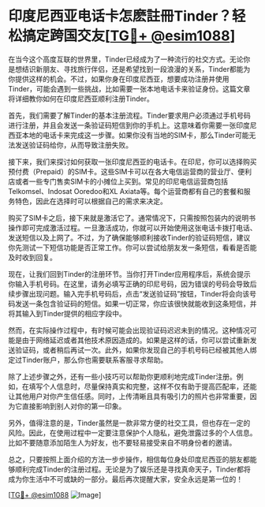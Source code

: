 # 印度尼西亚电话卡怎麽註冊Tinder？轻松搞定跨国交友[[TG💪+ @esim1088](https://t.me/s/esim1088)]

在当今这个高度互联的世界里，Tinder已经成为了一种流行的社交方式。无论你是想结识新朋友、寻找旅行伴侣，还是希望找到一段浪漫的关系，Tinder都能为你提供这样的机会。不过，如果你身在印度尼西亚，想要成功注册并使用Tinder，可能会遇到一些挑战，比如需要一张本地电话卡来验证身份。这篇文章将详细教你如何在印度尼西亚顺利注册Tinder。

首先，我们需要了解Tinder的基本注册流程。Tinder要求用户必须通过手机号码进行注册，并且会发送一条验证码短信到你的手机上。这意味着你需要一张印度尼西亚本地的电话卡来完成这一步骤。如果你没有当地的SIM卡，那么Tinder可能无法发送验证码给你，从而导致注册失败。

接下来，我们来探讨如何获取一张印度尼西亚的电话卡。在印尼，你可以选择购买预付费（Prepaid）的SIM卡。这些SIM卡可以在各大电信运营商的营业厅、便利店或者一些专门售卖SIM卡的小摊位上买到。常见的印尼电信运营商包括Telkomsel、Indosat Ooredoo和XL Axiata等。每个运营商都有自己的套餐和服务特色，因此在选择时可以根据自己的需求来决定。

购买了SIM卡之后，接下来就是激活它了。通常情况下，只需按照包装内的说明书操作即可完成激活过程。一旦激活成功，你就可以开始使用这张电话卡拨打电话、发送短信以及上网了。不过，为了确保能够顺利接收Tinder的验证码短信，建议你先测试一下短信功能是否正常工作。你可以尝试给朋友发一条短信，看看是否能及时收到回复。

现在，让我们回到Tinder的注册环节。当你打开Tinder应用程序后，系统会提示你输入手机号码。在这里，请务必填写正确的印尼号码，因为错误的号码会导致后续步骤出现问题。输入完手机号码后，点击“发送验证码”按钮，Tinder将会向该号码发送一条包含验证码的短信。如果一切正常，你应该很快就能收到这条短信，并将其输入到Tinder提供的相应字段中。

然而，在实际操作过程中，有时候可能会出现验证码迟迟未到的情况。这种情况可能是由于网络延迟或者其他技术原因造成的。如果是这样的话，你可以尝试重新发送验证码，或者稍后再试一次。此外，如果你发现自己的手机号码已经被其他人绑定过Tinder账户，那么你也需要联系客服寻求帮助。

除了上述步骤之外，还有一些小技巧可以帮助你更顺利地完成Tinder注册。例如，在填写个人信息时，尽量保持真实和完整，这样不仅有助于提高匹配率，还能让其他用户对你产生信任感。同时，上传清晰且具有吸引力的照片也非常重要，因为它直接影响到别人对你的第一印象。

另外，值得注意的是，Tinder虽然是一款非常方便的社交工具，但也存在一定的风险。因此，在使用过程中一定要注意保护个人隐私，避免泄露过多的个人信息。比如不要随意添加陌生人为好友，也不要轻易接受来自不明身份者的邀请。

总之，只要按照上面介绍的方法一步步操作，相信每位身处印度尼西亚的朋友都能够顺利完成Tinder的注册过程。无论是为了娱乐还是寻找真命天子，Tinder都将成为你生活中不可或缺的一部分。最后再次提醒大家，安全永远是第一位的！

[[TG💪+ @esim1088](https://t.me/s/esim1088) ![Image](https://i.postimg.cc/4NQfJmqS/Snipaste-2025-05-13-00-14-12.png)]